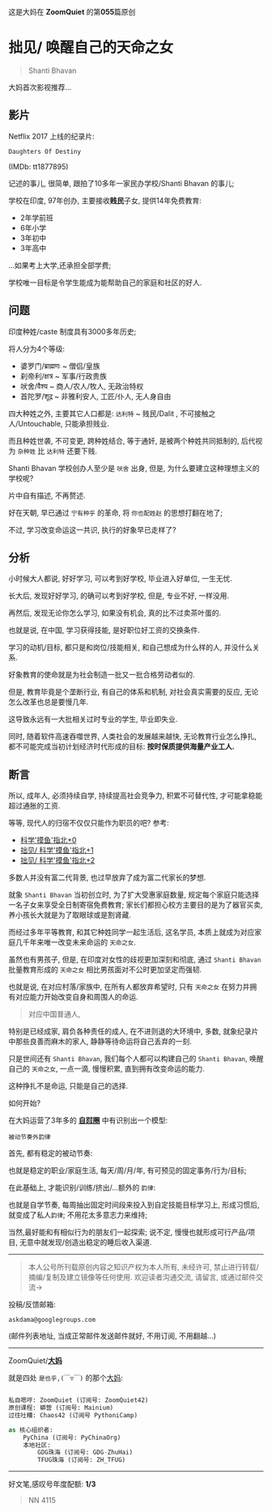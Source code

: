 这是大妈在 **ZoomQuiet** 的第**055**篇原创

# 拙见/ 唤醒自己的天命之女
> Shanti Bhavan

大妈首次影视推荐...

## 影片

Netflix 2017 上线的纪录片:

    Daughters Of Destiny

(IMDb: tt1877895)

记述的事儿, 很简单,
跟拍了10多年一家民办学校/Shanti Bhavan 的事儿;

学校在印度, 97年创办,
主要接收**贱民**子女,
提供14年免费教育:

- 2年学前班
- 6年小学
- 3年初中
- 3年高中

...如果考上大学,还承担全部学费;

学校唯一目标是令学生能成为能帮助自己的家庭和社区的好人.


## 问题
印度种姓/caste 制度具有3000多年历史;

将人分为4个等级:

- 婆罗门/ब्राह्मणः ~ 僧侣/皇族
- 刹帝利/क्षत्र ~ 军事/行政贵族
- 吠舍/वैश्य ~ 商人/农人/牧人, 无政治特权
- 首陀罗/शूद्र ~ 非雅利安人, 工匠/仆人, 无人身自由

四大种姓之外, 主要其它人口都是: `达利特` ~ 贱民/Dalit , 不可接触之人/Untouchable, 只能承担贱业.

而且种姓世袭, 不可变更,
跨种姓结合, 等于通奷, 是被两个种姓共同抵制的, 
后代视为 `杂种姓` 比 `达利特` 还要下贱.

Shanti Bhavan 学校创办人至少是 `吠舍` 出身,
但是, 为什么要建立这种理想主义的学校呢?

片中自有描述, 不再赘述.

好在天朝, 早已通过 `宁有种乎` 的革命, 将 `你也配姓赵` 的思想打翻在地了;

不过, 学习改变命运这一共识, 执行的好象早已走样了?

## 分析

小时候大人都说, 好好学习, 可以考到好学校, 毕业进入好单位, 一生无忧.

长大后, 发现好好学习, 的确可以考到好学校, 但是, 专业不好, 一样没用.

再然后, 发现无论你怎么学习, 如果没有机会, 真的比不过卖茶叶蛋的.

也就是说, 在中国, 学习获得技能, 是好职位好工资的交换条件.

学习的动机/目标, 都只是和岗位/技能相关,
和自己想成为什么样的人, 并没什么关系.

好象教育的使命就是为社会制造一批又一批合格劳动者似的.

但是, 教育毕竟是个垄断行业, 有自己的体系和机制, 
对社会真实需要的反应, 无论怎么改革也总是要慢几年.

这导致永远有一大批相关过时专业的学生, 毕业即失业.

同时, 随着软件高速吞噬世界, 人类社会的发展越来越快,
无论教育行业怎么挣扎, 都不可能完成当初计划经济时代形成的目标:
**按时保质提供海量产业工人.**


## 断言

所以, 成年人, 必须持续自学, 持续提高社会竞争力, 积累不可替代性,
才可能拿稳能超过通胀的工资.

等等, 现代人的归宿不仅仅只能作为职员的吧?
参考:

- [科学'摸鱼'指北+0](https://mp.weixin.qq.com/s/Q-keoD_3L29zKNPnwLTFXw)
- [拙见/ 科学'摸鱼'指北+1](https://mp.weixin.qq.com/s/fnu9dtLQVc_TiShluhXccw)
- [拙见/ 科学'摸鱼'指北+2](https://mp.weixin.qq.com/s/4NZGKhdbAaanxNKZyQR-vg)


多数人并没有富二代背景,
也过早放弃了成为富二代家长的梦想.

就象 `Shanti Bhavan` 当初创立时,
为了扩大受惠家庭数量, 规定每个家庭只能选择一名子女来享受全日制寄宿免费教育;
家长们都担心校方主要目的是为了器官买卖, 养小孩长大就是为了取眼球或是割肾藏.

而经过多年平等教育, 和其它种姓同学一起生活后,
这名学员, 本质上就成为对应家庭几千年来唯一改变未来命运的 `天命之女`.

虽然也有男孩子, 但是, 在印度对女性的歧视更加深刻和彻底,
通过 `Shanti Bhavan` 批量教育形成的 `天命之女` 相比男孩面对不公时更加坚定而强韧.

也就是说, 在对应村落/家族中, 在所有人都放弃希望时,
只有 `天命之女` 在努力并拥有对应能力开始改变自身和周围人的命运.

> 对应中国普通人, 

特别是已经成家, 肩负各种责任的成人,
在不进则退的大环境中,
多数, 就象纪录片中那些良善而麻木的家人, 
静静等待命运将自己丢弃的一刻.


只是世间还有 `Shanti Bhavan`, 
我们每个人都可以构建自己的 `Shanti Bhavan`,
唤醒自己的 `天命之女`, 
一点一滴, 慢慢积累, 直到拥有改变命运的能力.

这种挣扎不是命运, 只能是自己的选择.

如何开始?

在大妈运营了3年多的 **[自怼圈](https://mp.weixin.qq.com/s/dJ87nPpRQIWPOT-STWIUsw)** 中有识别出一个模型:

    被动节奏外韵律

首先, 都有稳定的被动节奏:

也就是稳定的职业/家庭生活,
每天/周/月/年, 有可预见的固定事务/行为/目标;

在此基础上, 才能识别/训练/挤出/...额外的 `韵律`:

也就是自学节奏, 每周抽出固定时间段来投入到自定技能目标学习上,
形成习惯后, 就变成了私人`韵律`;
不用花太多意志力来维持;

当然,最好能和有相似行为的朋友们一起探索;
说不定, 慢慢也就形成可行产品/项目, 
无意中就发现/创造出稳定的睡后收入渠道.




-------------
> 本人公号所刊载原创内容之知识产权为本人所有,
> 未经许可, 禁止进行转载/摘编/复制及建立镜像等任何使用.
> 欢迎读者沟通交流, 请留言, 或通过邮件交流->

投稿/反馈邮箱:

    askdama@googlegroups.com


(邮件列表地址, 
当成正常邮件发送邮件就好, 不用订阅, 不用翻越...)

-------------

ZoomQuiet/**[大妈](https://mp.weixin.qq.com/s/N5TuRRbF485D4Q90XdDA7g)**

就是四处 `是也乎,(￣▽￣)` 的那个[大妈](https://mp.weixin.qq.com/s/N5TuRRbF485D4Q90XdDA7g):


```python

私自嗯哼: ZoomQuiet (订阅号: ZoomQuiet42)
原创课程: 蟒营 (订阅号: Mainium)
过往吐糟: Chaos42 (订阅号 PythoniCamp)

as 核心组织者:
    PyChina (订阅号: PyChinaOrg)
    本地社区: 
        GDG珠海 (订阅号: GDG-ZhuHai)
        TFUG珠海 (订阅号: ZH_TFUG)
```

-------------
好文笔,感叹号年度配额: **1/3**

> NN 4115



